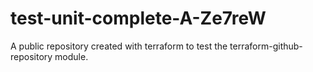 # test-unit-complete-A-Ze7reW
A public repository created with terraform to test the terraform-github-repository module.
